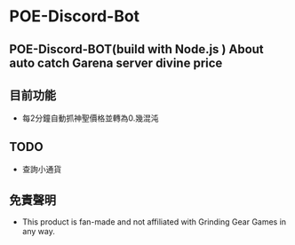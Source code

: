 # POE-Discord-Bot

## POE-Discord-BOT(build with Node.js ) About auto catch Garena server divine price

## 目前功能
-   每2分鐘自動抓神聖價格並轉為0.幾混沌

## TODO
-   查詢小通貨

## 免責聲明
-   This product is fan-made and not affiliated with Grinding Gear Games in any way.